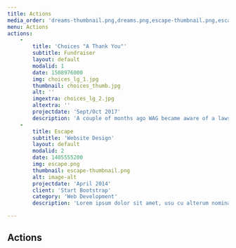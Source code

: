 ```yaml
---
title: Actions
media_order: 'dreams-thumbnail.png,dreams.png,escape-thumbnail.png,escape.png,golden-thumbnail.png,golden.png,roundicons-thumbnail.png,roundicons.png,startup-framework-thumbnail.png,startup-framework.png,treehouse-thumbnail.png,treehouse.png,choices_thumb.jpg'
menu: Actions
actions:
    -
        title: 'Choices "A Thank You"'
        subtitle: Fundraiser
        layout: default
        modalid: 1
        date: 1508976000
        img: choices_lg_1.jpg
        thumbnail: choices_thumb.jpg
        alt: ''
        imgextra: choices_lg_2.jpg
        altextra: ''
        projectdate: 'Sept/Oct 2017'
        description: 'A couple of months ago WAG became aware of a lawsuit that Attorney General Eric Schneiderman was bringing against a group of people who had been standing outside and harassing the clients of Choices Womens Medical Center. We sent a letter to thank @agschneiderman, but felt strongly that we also needed to support the staff of Choices for their daily commitment to reproductive healthcare. WAG members Liz Chase and Jody Peckett visited @choiceswomensmedical this week to deliver those gifts (a Keurig, water cooler, and microwave) for the staff. We were treated to a tour of their fantastic facilities by Administrator Kelly Mallinson and got to meet and chat with the founder and CEO, Merle Hoffman. Merle is a true warrior and has been fighting for women''s reproductive healthcare for over 40 years! It was an honor to meet both of these inspiring women and their amazing staff. Looking forward to a long and productive relationship with these women and their extraordinary facility! Thank you Choices'
    -
        title: Escape
        subtitle: 'Website Design'
        layout: default
        modalid: 2
        date: 1405555200
        img: escape.png
        thumbnail: escape-thumbnail.png
        alt: image-alt
        projectdate: 'April 2014'
        client: 'Start Bootstrap'
        category: 'Web Development'
        description: 'Lorem ipsum dolor sit amet, usu cu alterum nominavi lobortis. At duo novum diceret. Tantas apeirian vix et, usu sanctus postulant inciderint ut, populo diceret necessitatibus in vim  . Cu eum dicam feugiat noluisse.'

---
```


## Actions